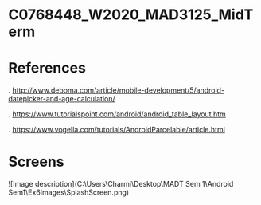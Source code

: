 # C0768448_W2020_MAD3125_MidTerm

# References

.  http://www.deboma.com/article/mobile-development/5/android-datepicker-and-age-calculation/


.  https://www.tutorialspoint.com/android/android_table_layout.htm


.  https://www.vogella.com/tutorials/AndroidParcelable/article.html

# Screens

![Image description](C:\Users\Charmi\Desktop\MADT Sem 1\Android Sem1\Ex6Images\SplashScreen.png)
